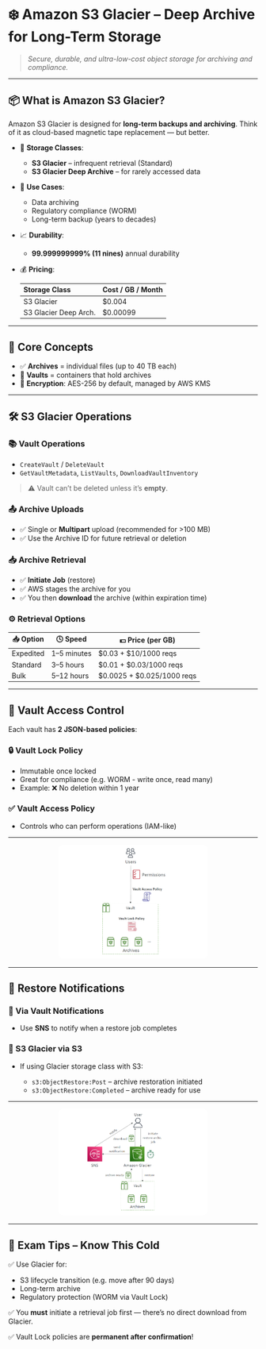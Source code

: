 # ❄️ **Amazon S3 Glacier – Deep Archive for Long-Term Storage**

> _Secure, durable, and ultra-low-cost object storage for archiving and compliance._

---

## 📦 **What is Amazon S3 Glacier?**

Amazon S3 Glacier is designed for **long-term backups and archiving**. Think of it as cloud-based magnetic tape replacement — but better.

- 🧊 **Storage Classes**:

  - **S3 Glacier** – infrequent retrieval (Standard)
  - **S3 Glacier Deep Archive** – for rarely accessed data

- 💾 **Use Cases**:

  - Data archiving
  - Regulatory compliance (WORM)
  - Long-term backup (years to decades)

- 📈 **Durability**:

  - **99.999999999% (11 nines)** annual durability

- 💰 **Pricing**:

  | Storage Class         | Cost / GB / Month |
  | --------------------- | ----------------- |
  | S3 Glacier            | \$0.004           |
  | S3 Glacier Deep Arch. | \$0.00099         |

---

## 📁 **Core Concepts**

- ✅ **Archives** = individual files (up to 40 TB each)
- 📂 **Vaults** = containers that hold archives
- 🔐 **Encryption**: AES-256 by default, managed by AWS KMS

---

## 🛠️ **S3 Glacier Operations**

### 📚 Vault Operations

- `CreateVault` / `DeleteVault`
- `GetVaultMetadata`, `ListVaults`, `DownloadVaultInventory`

> ⚠️ Vault can’t be deleted unless it’s **empty**.

### 📤 Archive Uploads

- ✅ Single or **Multipart** upload (recommended for >100 MB)
- ✅ Use the Archive ID for future retrieval or deletion

### 📥 Archive Retrieval

- ✅ **Initiate Job** (restore)
- ✅ AWS stages the archive for you
- ✅ You then **download** the archive (within expiration time)

### ⚙️ Retrieval Options

| 📥 Option | 🕓 Speed    | 💵 Price (per GB)            |
| --------- | ----------- | ---------------------------- |
| Expedited | 1–5 minutes | \$0.03 + \$10/1000 reqs      |
| Standard  | 3–5 hours   | \$0.01 + \$0.03/1000 reqs    |
| Bulk      | 5–12 hours  | \$0.0025 + \$0.025/1000 reqs |

---

## 🔐 **Vault Access Control**

Each vault has **2 JSON-based policies**:

### 🔒 **Vault Lock Policy**

- Immutable once locked
- Great for compliance (e.g. WORM - write once, read many)
- Example: ❌ No deletion within 1 year

### ✅ **Vault Access Policy**

- Controls who can perform operations (IAM-like)

---

<div style="text-align: center;">
    <img src="images/s3-glacier-vault-access-control.png" alt="s3-glacier-vault-access-control" style="border-radius: 10px; width: 60%;">
</div>

---

## 📣 **Restore Notifications**

### 🔔 Via Vault Notifications

- Use **SNS** to notify when a restore job completes

### 🔁 S3 Glacier via S3

- If using Glacier storage class with S3:

  - `s3:ObjectRestore:Post` – archive restoration initiated
  - `s3:ObjectRestore:Completed` – archive ready for use

---

<div style="text-align: center;">
    <img src="images/s3-glacier-restore-notifications.png" alt="s3-glacier-restore-notifications" style="border-radius: 10px; width: 60%;">
</div>

---

## 🧠 **Exam Tips – Know This Cold**

✅ Use Glacier for:

- S3 lifecycle transition (e.g. move after 90 days)
- Long-term archive
- Regulatory protection (WORM via Vault Lock)

✅ You **must** initiate a retrieval job first — there’s no direct download from Glacier.

✅ Vault Lock policies are **permanent after confirmation**!

